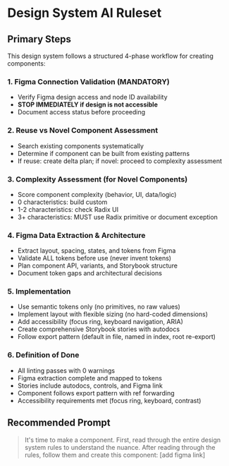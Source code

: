 # Design System AI Ruleset

## Primary Steps

This design system follows a structured 4-phase workflow for creating components:

### 1. **Figma Connection Validation (MANDATORY)**
- Verify Figma design access and node ID availability
- **STOP IMMEDIATELY if design is not accessible**
- Document access status before proceeding

### 2. **Reuse vs Novel Component Assessment**
- Search existing components systematically
- Determine if component can be built from existing patterns
- If reuse: create delta plan; if novel: proceed to complexity assessment

### 3. **Complexity Assessment (for Novel Components)**
- Score component complexity (behavior, UI, data/logic)
- 0 characteristics: build custom
- 1-2 characteristics: check Radix UI
- 3+ characteristics: MUST use Radix primitive or document exception

### 4. **Figma Data Extraction & Architecture**
- Extract layout, spacing, states, and tokens from Figma
- Validate ALL tokens before use (never invent tokens)
- Plan component API, variants, and Storybook structure
- Document token gaps and architectural decisions

### 5. **Implementation**
- Use semantic tokens only (no primitives, no raw values)
- Implement layout with flexible sizing (no hard-coded dimensions)
- Add accessibility (focus ring, keyboard navigation, ARIA)
- Create comprehensive Storybook stories with autodocs
- Follow export pattern (default in file, named in index, root re-export)

### 6. **Definition of Done**
- All linting passes with 0 warnings
- Figma extraction complete and mapped to tokens
- Stories include autodocs, controls, and Figma link
- Component follows export pattern with ref forwarding
- Accessibility requirements met (focus ring, keyboard, contrast)

## Recommended Prompt

> It's time to make a component. First, read through the entire design system rules to understand the nuance. After reading through the rules, follow them and create this component: [add figma link]